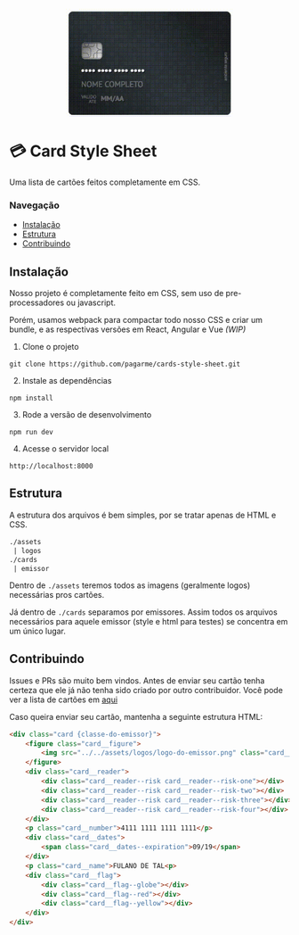 <p align="center">
	<img src="card-flip.gif" width="300">
</p>

# 💳 Card Style Sheet

Uma lista de cartões feitos completamente em CSS.

### Navegação
- [Instalação](#instalacao)
- [Estrutura](#esturtura)
- [Contribuindo](#contribuindo)

## Instalação
Nosso projeto é completamente feito em CSS, sem uso de pre-processadores ou javascript.

Porém, usamos webpack para compactar todo nosso CSS e criar um bundle, e as respectivas versões em React, Angular e Vue *(WIP)*

1. Clone o projeto
```
git clone https://github.com/pagarme/cards-style-sheet.git
```
2. Instale as dependências
```
npm install
```
3. Rode a versão de desenvolvimento
```
npm run dev
```
4. Acesse o servidor local
```
http://localhost:8000
```

## Estrutura
A estrutura dos arquivos é bem simples, por se tratar apenas de HTML e CSS.

```
./assets
 | logos
./cards
 | emissor
```

Dentro de `./assets` teremos todos as imagens (geralmente logos) necessárias pros cartões.

Já dentro de `./cards` separamos por emissores. Assim todos os arquivos necessários para aquele emissor (style e html para testes) se concentra em um único lugar.


## Contribuindo
Issues e PRs são muito bem vindos.
Antes de enviar seu cartão tenha certeza que ele já não tenha sido criado por outro contribuidor. Você pode ver a lista de cartões em [aqui](./cards)

Caso queira enviar seu cartão, mantenha a seguinte estrutura HTML:
```html
<div class="card {classe-do-emissor}">
    <figure class="card__figure">
        <img src="../../assets/logos/logo-do-emissor.png" class="card__figure--logo"></img>
    </figure>
    <div class="card__reader">
        <div class="card__reader--risk card__reader--risk-one"></div>
        <div class="card__reader--risk card__reader--risk-two"></div>
        <div class="card__reader--risk card__reader--risk-three"></div>
        <div class="card__reader--risk card__reader--risk-four"></div>
    </div>
    <p class="card__number">4111 1111 1111 1111</p>
    <div class="card__dates">
        <span class="card__dates--expiration">09/19</span>
    </div>
    <p class="card__name">FULANO DE TAL<p>
    <div class="card__flag">
        <div class="card__flag--globe"></div>
        <div class="card__flag--red"></div>
        <div class="card__flag--yellow"></div>
    </div>
</div>
```